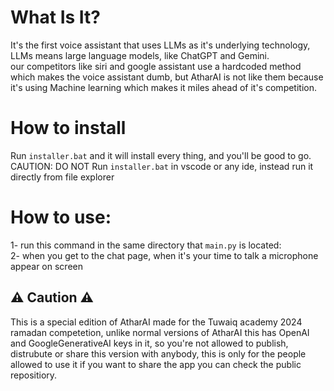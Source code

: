 <h1> What Is It? </h1>
It's the first voice assistant that uses LLMs as it's underlying technology, LLMs means large language models, like ChatGPT and Gemini. <br> 
our competitors like siri and google assistant use a hardcoded method which makes the voice assistant dumb, but AtharAI is not like them because it's using Machine learning which makes it miles ahead of it's competition.

<h1>How to install</h1>
Run <code>installer.bat</code> and it will install every thing, and you'll be good to go.<br>
CAUTION: DO NOT Run <code>installer.bat</code> in vscode or any ide, instead run it directly from file explorer

<h1> How to use: </h1>
1- run this command in the same directory that <code>main.py</code> is located: <br>
<code></code>
2- when you get to the chat page, when it's your time to talk a microphone appear on screen <br>



<h2>⚠️ Caution ⚠️</h2>
This is a special edition of AtharAI made for the Tuwaiq academy 2024 ramadan competetion, unlike normal versions of AtharAI this has OpenAI and GoogleGenerativeAI keys in it, so you're not allowed to publish, distrubute or share this version with anybody, this is only for the people allowed to use it if you want to share the app you can check the public repositiory.
